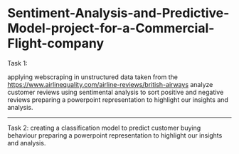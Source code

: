 # Sentiment-Analysis-and-Predictive-Model-project-for-a-Commercial-Flight-company


Task 1:

applying webscraping in unstructured data taken from the https://www.airlinequality.com/airline-reviews/british-airways
analyze customer reviews using sentimental analysis to sort positive and negative reviews
preparing a powerpoint representation to highlight our insights and analysis.


------------------------------------------------------------------------------------------------------------------------

Task 2:
creating a classification model to predict customer buying behaviour
preparing a powerpoint representation to highlight our insights and analysis.
